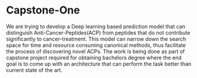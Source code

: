 # Capstone-One

We are trying to develop a Deep learning based prediction model that can distinguish Anti-Cancer-Peptides(ACP) from peptides that do not contribute significantly to cancer-treatment. This model can narrow down the search space for time and resource consuming canonical  methods, thus facilitate the process of discovering novel ACPs. The work is being done as part of capstone project required for obtaining bachelors degree where the end goal is to come up with an architecture that can perform the task better than current state of the art.   
